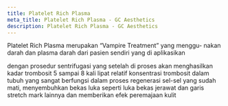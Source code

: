 ```yaml
---
title: Platelet Rich Plasma
meta_title: Platelet Rich Plasma - GC Aesthetics
description: Platelet Rich Plasma - GC Aesthetics
---
```


Platelet Rich Plasma merupakan “Vampire Treatment” yang menggu-
nakan darah dan plasma darah dari pasien sendiri yang di aplikasikan

dengan prosedur sentrifugasi yang setelah di proses akan menghasilkan
kadar trombosit 5 sampai 8 kali lipat relatif konsentrasi trombosit dalam
tubuh yang sangat berfungsi dalam proses regenerasi sel-sel yang sudah
mati, menyembuhkan bekas luka seperti luka bekas jerawat dan garis
stretch mark lainnya dan memberikan efek peremajaan kulit